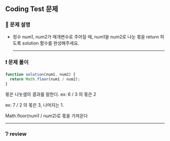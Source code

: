 ## Coding Test 문제

### 📌 문제 설명

- 정수 num1, num2가 매개변수로 주어질 때, num1을 num2로 나눈 몫을 return 하도록 solution 함수를 완성해주세요.

  ***

### ❗ 문제 풀이

```javascript
function solution(num1, num2) {
  return Math.floor(num1 / num2);
}
```

몫은 나눗셈의 결과를 말한다.
ex: 6 / 3 의 몫은 2

ex: 7 / 2 의 몫은 3, 나머지는 1.

Math.floor(num1 / num2)로 몫을 가져온다

---

### ❔ review
